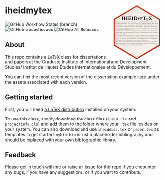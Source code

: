 # iheidmytex  <img src="Graphics/iheidmytex.png" align="right" width="150"/>

![GitHub Workflow Status (branch)](https://img.shields.io/github/workflow/status/jhollway/iheidmytex/PDF-Release/master)
![GitHub closed issues](https://img.shields.io/github/issues-closed-raw/jhollway/iheidmytex)
![GitHub All Releases](https://img.shields.io/github/downloads/jhollway/iheidmytex/total)

## About

This repo contains a LaTeX class for dissertations and papers at the 
Graduate Institute of International and Development Studies/
Institut de Hautes Études Internationales et du Développement.

You can find the most recent version of the dissertation example 
[here](https://github.com/jhollway/iheidmytex/releases) 
under the assets associated with each version.


## Getting started

First, you will need [a LaTeX distribution](https://www.latex-project.org/get/) installed on your system.

To use this class, simply download the class files (`iheid.cls` and `projectinfo.cls`)
and add them to the folder where your `.tex` file resides on your system.
You can also download and use `iheiddiss.tex` or `paper.tex` as templates to get started.
`mybib.bib` is just a placeholder bibliography and should be replaced with your own bibliographic library.


## Feedback

Please get in touch with [me](https://jameshollway.com) or raise an issue for this repo
if you encounter any bugs, if you have any suggestions, or if you want to contribute.


